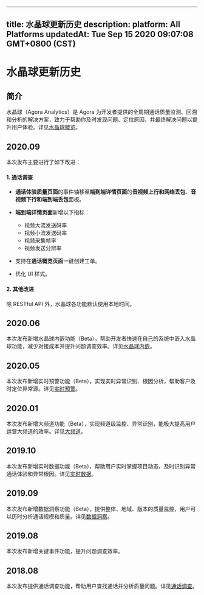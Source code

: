 
---
title: 水晶球更新历史
description: 
platform: All Platforms
updatedAt: Tue Sep 15 2020 09:07:08 GMT+0800 (CST)
---
# 水晶球更新历史
## 简介
水晶球（Agora Analytics）是 Agora 为开发者提供的全周期通话质量监测、回溯和分析的解决方案，致力于帮助你及时发现问题、定位原因，并最终解决问题以提升用户体验。详见[水晶球概览](../../cn/Agora%20Platform/aa_guide.md)。

## 2020.09

本次发布主要进行了如下改进：

#### 1. 通话调查

- **通话体验质量页面**的事件轴移至**端到端详情页面**的**音视频上行和网络丢包**、**音视频下行和端到端丢包**面板。

- **端到端详情页面**新增以下指标：

   - 视频大流发送码率
   - 视频小流发送码率
   - 视频采集帧率
   - 视频发送分辨率

- 支持在**通话概览页面**一键创建工单。

- 优化 UI 样式。

#### 2. 其他改进

除 RESTful API 外，水晶球各功能默认使用本地时间。

## 2020.06

本次发布新增水晶球内嵌功能（Beta），帮助开发者快速在自己的系统中嵌入水晶球功能，减少对接成本并提升问题调查效率。详见[水晶球内嵌](../../cn/Agora%20Platform/aa_embeded.md)。

## 2020.05

本次发布新增实时预警功能（Beta），实现实时异常识别、根因分析，帮助客户及时定位异常源。详见[实时预警](../../cn/Agora%20Platform/aa_realtime_alarm.md)。

## 2020.01

本次发布新增大频道功能（Beta），实现频道级监控、异常识别，能极大提高用户运营大频道的效率。详见[大频道](../../cn/Agora%20Platform/aa_big_channel.md)。

## 2019.10

本次发布新增实时数据功能（Beta），帮助用户实时掌握项目动态，及时识别异常通话体验和异常根因。详见[实时数据](../../cn/Agora%20Platform/aa_live_data.md)。

## 2019.09

本次发布新增数据洞察功能（Beta），提供整体、地域、版本的质量监控，用户可以历时分析通话规模和质量。详见[数据洞察](../../cn/Agora%20Platform/aa_data_insight.md)。

## 2019.08

本次发布新增关键事件功能，提升问题调查效率。

## 2018.08

本次发布提供通话调查功能，帮助用户查找通话并分析质量问题。详见[通话调查](../../cn/Agora%20Platform/aa_call_search.md)。

